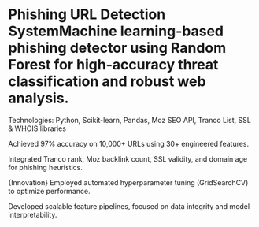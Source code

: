 # Phishing URL Detection SystemMachine learning-based phishing detector using Random Forest for high-accuracy threat classification and robust web analysis.

Technologies: Python, Scikit-learn, Pandas, Moz SEO API, Tranco List, SSL & WHOIS libraries

Achieved 97% accuracy on 10,000+ URLs using 30+ engineered features.

Integrated Tranco rank, Moz backlink count, SSL validity, and domain age for phishing heuristics.

{Innovation} Employed automated hyperparameter tuning (GridSearchCV) to optimize performance.

Developed scalable feature pipelines, focused on data integrity and model interpretability.


